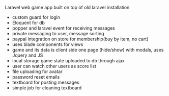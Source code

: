 Laravel web game app built on top of old laravel installation
- custom guard for login
- Eloquent for db
- popper and laravel event for receiving messages
- private messaging to user, message sorting
- paypal integration on store for membership(buy by item, no cart)
- uses blade components for views
- game and its data is client side one page (hide/show) with modals, uses Jquery and JS
- local storage game state uploaded to db through ajax
- user can watch other users as score list
- file uploading for avatar
- password reset emails
- textboard for posting messages
- simple job for cleaning textboard
